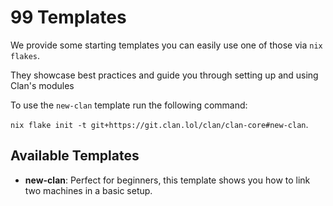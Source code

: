 # 99 Templates

We provide some starting templates you can easily use one of those via `nix flakes`.

They showcase best practices and guide you through setting up and using Clan's modules

To use the `new-clan` template run the following command:

`nix flake init -t git+https://git.clan.lol/clan/clan-core#new-clan`.

## Available Templates

- **new-clan**:  Perfect for beginners, this template shows you how to link two machines in a basic setup.
